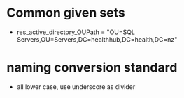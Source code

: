   
  # Common given sets
  * res_active_directory_OUPath = "OU=SQL Servers,OU=Servers,DC=healthhub,DC=health,DC=nz"

  # naming conversion standard
  * all lower case, use underscore as divider